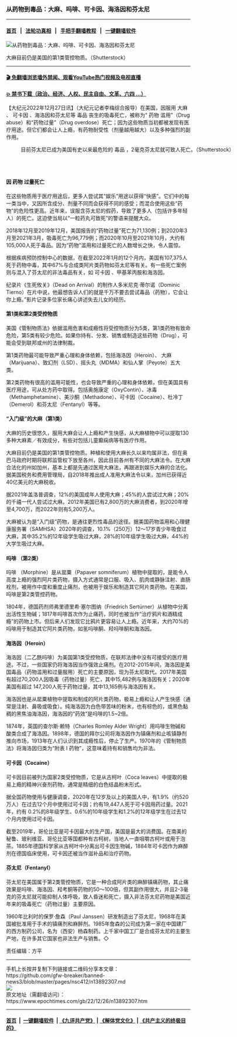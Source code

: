 ### 从药物到毒品：大麻、吗啡、可卡因、海洛因和芬太尼
------------------------

#### [首页](https://github.com/gfw-breaker/banned-news3/blob/master/README.md) &nbsp;&nbsp;|&nbsp;&nbsp; [法轮功真相](https://github.com/begood0513/basic/blob/master/README.md)  &nbsp;&nbsp;|&nbsp;&nbsp; [手把手翻墙教程](https://github.com/gfw-breaker/guides/wiki)  &nbsp;&nbsp;|&nbsp;&nbsp; [一键翻墙软件](https://github.com/gfw-breaker/nogfw/blob/master/README.md)  



<div><img alt="从药物到毒品：大麻、吗啡、可卡因、海洛因和芬太尼" class="attachment-djy_600_400 size-djy_600_400 wp-post-image" src="https://i.epochtimes.com/assets/uploads/2022/12/id13892409-shutterstock_501493168-600x400.jpg"/>
<div class="caption">
 <p>
  大麻目前仍是美国的第1类管控物质。（Shutterstock）
 </p>
</div></div><hr/>

#### [ 🎬  免翻墙浏览墙外禁闻、观看YouTube热门视频及电视直播](https://github.com/gfw-breaker/HelloWorld)

#### [ 💥  禁书下载（政治、经济、人权、民主自由、文革、六四 ...）](https://github.com/gfw-breaker/books/blob/master/README.md)

<div><p>
 【大纪元2022年12月27日讯】（大纪元记者李梅综合报导）在美国，因服用
 <ok href="https://www.epochtimes.com/gb/tag/%E5%A4%A7%E9%BA%BB.html">
  大麻
 </ok>
 、
 <ok href="https://www.epochtimes.com/gb/tag/%E5%8F%AF%E5%8D%A1%E5%9B%A0.html">
  可卡因
 </ok>
 、海洛因和芬太尼等
 <ok href="https://www.epochtimes.com/gb/tag/%E6%AF%92%E5%93%81.html">
  毒品
 </ok>
 丧生的吸毒死亡，被称为“
 <ok href="https://www.epochtimes.com/gb/tag/%E8%8D%AF%E7%89%A9.html">
  药物
 </ok>
 滥用”（Drug abuse）和“药物过量”（Drug overdose）死亡；因为这些物质当初都被发现有医疗用途。但它们都会让人上瘾，有药物耐受性（剂量越用越大）以及多种强烈的副作用。
</p>
<figure aria-describedby="caption-attachment-13892410" class="wp-caption aligncenter" id="attachment_13892410" style="width: 600px">
 <ok href="https://i.epochtimes.com/assets/uploads/2022/12/id13892410-162925-1.jpg" target="_blank">
  <img alt="" class="size-large wp-image-13892410" src="https://i.epochtimes.com/assets/uploads/2022/12/id13892410-162925-1-600x354.jpg"/>
 </ok>
 <br/><figcaption class="wp-caption-text" id="caption-attachment-13892410">
  目前芬太尼已成为美国有史以来最危险的
  <ok href="https://www.epochtimes.com/gb/tag/%E6%AF%92%E5%93%81.html">
   毒品
  </ok>
  ，2毫克芬太尼就可致人死亡。（Shutterstock）
 </figcaption><br/>
</figure><br/>
<h4>
 因
 <ok href="https://www.epochtimes.com/gb/tag/%E8%8D%AF%E7%89%A9.html">
  药物
 </ok>
 过量死亡
</h4>
<p>
 在这些物质用于医疗用途后，更多人尝试其“娱乐”用途以获得“快感”。它们中的每一类当中，又因所含成分、剂量不同而会获得不同的感受；而混合使用这些“药物”的危险性更高。近年来，误服含芬太尼的假药，导致了更多人（包括许多年轻人）的死亡。这迫使当局以“一粒药丸可致死”的警语来提醒大众。
</p>
<p>
 2018年12月至2019年12月，美国报告的“药物过量”死亡为71,130例；到2020年3月至2021年3月，吸毒死亡为96,779例；而2020年10月至2021年10月，大约有105,000人死于毒品。因为“药物”滥用和过量死亡的人数增长之快，令人震惊。
</p>
<p>
 根据疾病预防控制中心的数据，在截至2022年1月的12个月内，美国有107,375人死于药物中毒，其中67%与合成类阿片类药物如芬太尼等有关。有一些死亡案例则与混入了芬太尼的非法毒品有关，如
 <ok href="https://www.epochtimes.com/gb/tag/%E5%8F%AF%E5%8D%A1%E5%9B%A0.html">
  可卡因
 </ok>
 、甲基苯丙胺和海洛因。
</p>
<p>
 纪录片《生死攸关》（Dead on Arrival）的制作人多米尼克·蒂尔诺（Dominic Tierno）在片中说，他最想告诉人们的就是千万不要去尝试毒品（药物），它会让你上瘾。”影片记录多位家长痛心讲述失去儿女的经历。
</p>
<h4>
 第1类和第2类受控物质
</h4>
<p>
 美国《管制物质法》依据滥用危害和成瘾性将受控物质分为5类，第1类药物有致命危险，第5类有较少危险。如果你持有、分发、销售或制造这些药物（Drug），可能会受到联邦或州的法律制裁。
</p>
<p>
 第1类药物最可能导致严重心理和身体依赖，包括海洛因（Heroin）、
 <ok href="https://www.epochtimes.com/gb/tag/%E5%A4%A7%E9%BA%BB.html">
  大麻
 </ok>
 （Marijuana）、致幻剂（LSD）、摇头丸（MDMA）和仙人掌（Peyote）五大类。
</p>
<p>
 第2类药物有很高的滥用可能性，也会导致严重的心理和身体依赖，但在美国具有医疗用途，可从处方药中取得。包括奥施康定（OxyContin）、冰毒（Methamphetamine）、美沙酮（Methadone）、可卡因（Cocaine）、杜冷丁（Demerol）和芬太尼（Fentanyl）等等。
</p>
<h4>
 “入门级”的大麻（第1类）
</h4>
<p>
 大麻的历史很悠久，服用大麻会让人上瘾和产生快感，从大麻植物中可以提取130多种大麻素／有效成分，有些对包括儿童癫痫病等有医疗作用。
</p>
<p>
 大麻目前仍是美国的第1类管控物质。种植和使用大麻长久以来均属非法，但在奥巴马政府时期将联邦监管权下放至各州，因此目前各州有不同的大麻法令。在大麻合法化的州如加州，基本上都是先通过医用大麻法，再跟进到娱乐大麻的合法化。据美国税务和费用管理局，自2018年推出成人准用大麻法令以来，加州已获得近40亿美元的大麻税收。
</p>
<p>
 据2021年盖洛普调查，12%的美国成年人使用大麻；45%的人尝试过大麻；20%的千禧一代人尝试过大麻。2012年美国已有2,800万的大麻消费者，到2020年增至4,700万，而2022年则有5,200万人。
</p>
<p>
 大麻被认为是“入门级”药物，是通往更烈性毒品的途径。据美国药物滥用和心理健康服务署（SAMHSA）2020年的调查，10.1%（250万）12～17岁青少年吸食过大麻，其中35.2%的12年级学生吸过大麻，28%的10年级学生吸过大麻，44%的大学生吸过大麻。
</p>
<h4>
 <ok href="https://www.epochtimes.com/gb/tag/%E5%90%97%E5%95%A1.html">
  吗啡
 </ok>
 （第2类）
</h4>
<p>
 <ok href="https://www.epochtimes.com/gb/tag/%E5%90%97%E5%95%A1.html">
  吗啡
 </ok>
 （Morphine）是从罂粟（Papaver somniferum）植物中提取的，是能令人高度上瘾的强烈阿片类药物，摄入方式通常是口服、吸入、肌肉或静脉注射、直肠栓剂，被用作中度和重度止痛剂，也被用于娱乐和制造其它阿片类药物。在美国，吗啡是第2类管控药物。
</p>
<p>
 1804年，德国药剂师弗里德里希·塞尔图纳（Friedrich Sertürner）从植物中分离出活性生物碱；1817年吗啡首次作为止痛药，同时也被当作“治疗鸦片和酒精成瘾”的药物上市。但后来人们发现它比鸦片更容易让人上瘾。近年来，大约70%的吗啡用于制造其它阿片类药物，如氢吗啡酮、羟吗啡酮和海洛因。
</p>
<h4>
 海洛因（Heroin）
</h4>
<p>
 海洛因（二乙酰吗啡）为美国第1类受控物质，在联邦法律中没有可接受的医疗用途。不过，一些国家仍将海洛因当作强效止痛剂。在2012-2015年间，海洛因是美国毒品（药物滥用和过量服用）死亡的主要原因，现为芬太尼取代。2017年美国有超过70,200人因吸毒（药物过量）死亡，其中15,482例与海洛因有关；2020年美国有超过 147,200人死于药物过量，其中13,165例与海洛因有关。
</p>
<p>
 海洛因也是从罂粟植物中提取和制成的阿片类药物，极易上瘾和让人产生快感（通常是注射、鼻吸或吸食）。纯海洛因为白色带苦味的粉末，也有棕色的，或黑色黏稠的黑焦油海洛因，海洛因的“药效”是吗啡的1.5~2倍。
</p>
<p>
 1874年，英国的查尔斯·赖特（Charles Romley Alder Wright）用吗啡生物碱和酸类合成了海洛因。1898年，德国的拜尔公司将海洛因作为镇痛剂和止咳镇静剂推向市场，1913年在人们认识到其成瘾性后，停止了生产。1970年的《管制物质法》将海洛因归类为“附表 I 药物”，这意味着持有和销售均为非法。
</p>
<h4>
 可卡因（Cocaine）
</h4>
<p>
 可卡因目前被列为国家2类受控物质，它是从古柯叶（Coca leaves）中提取的极易上瘾的精神兴奋剂药物，通常是精细的白色结晶粉末形式。
</p>
<p>
 据全国药物使用与健康调查，2020年在12岁及以上的美国人中，有1.9%（约520万人）在过去12个月中使用过可卡因；约有19,447人死于可卡因用药过量。2021年，约有 0.2%的8年级学生、0.6%的10年级学生和1.2%的12年级学生在过去12个月内使用过可卡因。
</p>
<p>
 截至2019年，哥伦比亚是可卡因最大的生产国，美国是最大的消费国。在南美的秘鲁、玻利维亚、哥伦比亚等国都种有古柯树，当地人一直咀嚼古柯叶或用于泡茶。1885年德国科学家从古柯叶中分离出可卡因生物碱，1884年可卡因作为麻醉剂在德国临床使用，可卡因还被当作滋补品和治疗药物。
</p>
<h4>
 芬太尼（Fentanyl）
</h4>
<p>
 芬太尼在美国属于第2类管控物质，它是一种合成阿片类的麻醉镇痛药物，其止痛效果是吗啡、海洛因、羟考酮等药物的50～100倍，但其副作用很大，并且2-3毫克的芬太尼就可能抑制人体呼吸，致人昏迷和死亡，摄入非法芬太尼药物是美国近年来的吸毒死亡（药物过量）主要原因。
</p>
<p>
 1960年比利时的保罗·詹森（Paul Janssen）研发制造出了芬太尼，1968年在美国被批准用于手术的镇痛剂和麻醉剂。1985年詹森的公司成为第一家在中国建厂的西方制药公司，名为（西安）杨森制药。上千家中国工厂是合成芬太尼的主要生产地，在许多其它国家也非法生产与销售。◇
</p>
<p>
 责任编辑：方平
</p>
</div>
<hr/>
手机上长按并复制下列链接或二维码分享本文章：<br/>
https://github.com/gfw-breaker/banned-news3/blob/master/pages/nsc412/n13892307.md <br/>
<a href='https://github.com/gfw-breaker/banned-news3/blob/master/pages/nsc412/n13892307.md'><img src='https://github.com/gfw-breaker/banned-news3/blob/master/pages/nsc412/n13892307.md.png'/></a> <br/>
原文地址（需翻墙访问）：https://www.epochtimes.com/gb/22/12/26/n13892307.htm


------------------------
#### [首页](https://github.com/gfw-breaker/banned-news3/blob/master/README.md) &nbsp;|&nbsp; [一键翻墙软件](https://github.com/gfw-breaker/nogfw/blob/master/README.md) &nbsp;| [《九评共产党》](https://github.com/gfw-breaker/9ping.md/blob/master/README.md#九评之一评共产党是什么) | [《解体党文化》](https://github.com/gfw-breaker/jtdwh.md/blob/master/README.md) | [《共产主义的终极目的》](https://github.com/gfw-breaker/gczydzjmd.md/blob/master/README.md)


<img src='http://gfw-breaker.win/banned-news3/pages/nsc412/n13892307.md' width='0px' height='0px'/>